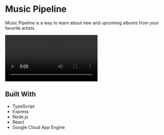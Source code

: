 # Music Pipeline

Music Pipeline is a way to learn about new and upcoming albums from your
favorite artists.

![Music Pipeline GIF](https://thumbs.gfycat.com/FarBrightGrizzlybear-mobile.mp4)

## Built With

- TypeScript
- Express
- Node.js
- React
- Google Cloud App Engine
